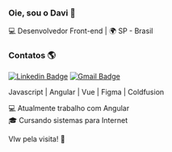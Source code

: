 ### Oie, sou o Davi 👋

💻 Desenvolvedor Front-end | 🌍 SP - Brasil

### Contatos 🌎
[![Linkedin Badge](https://img.shields.io/badge/-DaviBatista-blue?style=flat-square&logo=Linkedin&logoColor=white&link=https://www.linkedin.com/in/davi-batista-452a08176)](https://www.linkedin.com/in/davi-batista-452a08176)
[![Gmail Badge](https://img.shields.io/badge/-davibatista.gb@gmail.com-c14438?style=flat-square&logo=Gmail&logoColor=white&link=mailto:davibatista.gb@gmail.com)](mailto:davibatista.gb@gmail.com)

Javascript | Angular | Vue | Figma | Coldfusion

💻 Atualmente trabalho com Angular <br>
🎓 Cursando sistemas para Internet<br>

Vlw pela visita! 🤙
